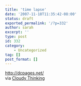 ```yaml
---
title: 'time lapse'
date: '2007-11-18T11:35:42-08:00'
status: draft
exported_permalink: '/?p=332'
author: sarah
excerpt: ''
type: post
id: 332
category:
    - Uncategorized
tag: []
post_format: []
---
```

http://dcpages.net/  
via [Cloudy Thinking](http://blog.eronj.com/2007/11/16/watch-radishes-grow/)